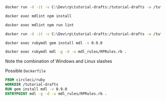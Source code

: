 ```sh
docker run -d -it -v C:\Dev\rp\tutorial-drafts:/tutorial-drafts -w /tutorial-drafts --name mdlint circleci/node

docker exec mdlint npm install

docker exec mdlint npm run lint

docker run -d -it -v C:\Dev\rp\tutorial-drafts:/tutorial-drafts -w /tutorial-drafts --name rubymdl circleci/ruby

docker exec rubymdl gem install mdl -v 0.9.0

docker exec rubymdl mdl -g -d -u mdl_rules/RPRules.rb .
```

Note the combination of Windows and Linux slashes

Possible `Dockerfile`

```dockerfile
FROM circleci/ruby
WORKDIR /tutorial-drafts
RUN gem install mdl -v 0.9.0
ENTRYPOINT mdl -g -d -u mdl_rules/RPRules.rb .
```